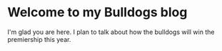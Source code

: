 # Welcome to my Bulldogs blog

I'm glad you are here. I plan to talk about how the bulldogs will win the premiership this year.
